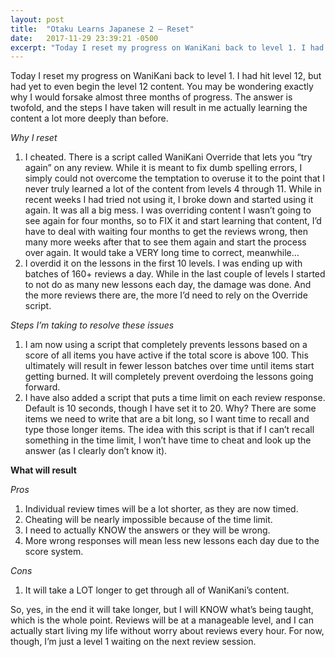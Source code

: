 ```yaml
---
layout: post
title:  "Otaku Learns Japanese 2 – Reset"
date:   2017-11-29 23:39:21 -0500
excerpt: "Today I reset my progress on WaniKani back to level 1. I had hit level 12, but had yet to even begin the level 12 content. You may be wondering exactly why I would forsake almost three months of progress. The answer is twofold, and the steps I have taken will result in me actually learning the content a lot more deeply than before."
---
```

<p>Today I reset my progress on WaniKani back to level 1. I had hit level 12, but had yet to even begin the level 12 content. You may be wondering exactly why I would forsake almost three months of progress. The answer is twofold, and the steps I have taken will result in me actually learning the content a lot more deeply than before. </p>
<p><em>Why I reset</em></p>
<ol>
<li>I cheated. There is a script called WaniKani Override that lets you “try again” on any review. While it is meant to fix dumb spelling errors, I simply could not overcome the temptation to overuse it to the point that I never truly learned a lot of the content from levels 4 through 11. While in recent weeks I had tried not using it, I broke down and started using it again. It was all a big mess. I was overriding content I wasn’t going to see again for four months, so to FIX it and start learning that content, I’d have to deal with waiting four months to get the reviews wrong, then many more weeks after that to see them again and start the process over again. It would take a VERY long time to correct, meanwhile…  </li>
<li>I overdid it on the lessons in the first 10 levels. I was ending up with batches of 160+ reviews a day. While in the last couple of levels I started to not do as many new lessons each day, the damage was done. And the more reviews there are, the more I’d need to rely on the Override script.  </li>
</ol>
<p><em>Steps I’m taking to resolve these issues</em> </p>
<ol>
<li>I am now using a script that completely prevents lessons based on a score of all items you have active if the total score is above 100. This ultimately will result in fewer lesson batches over time until items start getting burned. It will completely prevent overdoing the lessons going forward.  </li>
<li>I have also added a script that puts a time limit on each review response. Default is 10 seconds, though I have set it to 20. Why? There are some items we need to write that are a bit long, so I want time to recall and type those longer items. The idea with this script is that if I can’t recall something in the time limit, I won’t have time to cheat and look up the answer (as I clearly don’t know it).  </li>
</ol>
<p><strong>What will result</strong>  </p>
<p><em>Pros</em></p>
<ol>
<li>Individual review times will be a lot shorter, as they are now timed.  </li>
<li>Cheating will be nearly impossible because of the time limit.  </li>
<li>I need to actually KNOW the answers or they will be wrong.  </li>
<li>More wrong responses will mean less new lessons each day due to the score system.  </li>
</ol>
<p><em>Cons</em>  </p>
<ol>
<li>It will take a LOT longer to get through all of WaniKani’s content.  </li>
</ol>
<p>So, yes, in the end it will take longer, but I will KNOW what’s being taught, which is the whole point. Reviews will be at a manageable level, and I can actually start living my life without worry about reviews every hour. For now, though, I’m just a level 1 waiting on the next review session.</p>